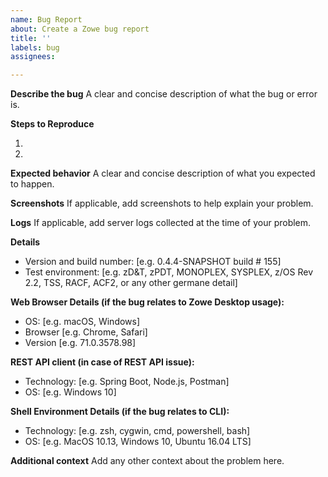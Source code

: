 ```yaml
---
name: Bug Report
about: Create a Zowe bug report
title: ''
labels: bug
assignees: 

---
```


**Describe the bug**
A clear and concise description of what the bug or error is.

**Steps to Reproduce**

1.
2.

**Expected behavior**
A clear and concise description of what you expected to happen.

**Screenshots**
If applicable, add screenshots to help explain your problem.

**Logs**
If applicable, add server logs collected at the time of your problem.

**Details**
 - Version and build number: [e.g. 0.4.4-SNAPSHOT build # 155]
 - Test environment: [e.g. zD&T, zPDT, MONOPLEX, SYSPLEX, z/OS Rev 2.2, TSS, RACF, ACF2, or any other germane detail]

**Web Browser Details (if the bug relates to Zowe Desktop usage):**
 - OS: [e.g. macOS, Windows]
 - Browser [e.g. Chrome, Safari]
 - Version [e.g. 71.0.3578.98]

**REST API client (in case of REST API issue):**
 - Technology: [e.g. Spring Boot, Node.js, Postman]
 - OS: [e.g. Windows 10]

**Shell Environment Details (if the bug relates to CLI):**
 - Technology: [e.g. zsh, cygwin, cmd, powershell, bash]
 - OS: [e.g. MacOS 10.13, Windows 10, Ubuntu 16.04 LTS]

**Additional context**
Add any other context about the problem here.
